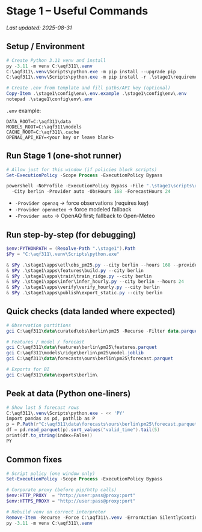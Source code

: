 # Stage 1 – Useful Commands
_Last updated: 2025-08-31_

## Setup / Environment
```powershell
# Create Python 3.11 venv and install
py -3.11 -m venv C:\aqf311\.venv
C:\aqf311\.venv\Scripts\python.exe -m pip install --upgrade pip
C:\aqf311\.venv\Scripts\python.exe -m pip install -r .\stage1\requirements.txt

# Create .env from template and fill paths/API key (optional)
Copy-Item .\stage1\config\env\.env.example .\stage1\config\env\.env
notepad .\stage1\config\env\.env
```
`.env` example:
```
DATA_ROOT=C:\aqf311\data
MODELS_ROOT=C:\aqf311\models
CACHE_ROOT=C:\aqf311\.cache
OPENAQ_API_KEY=<your key or leave blank>
```

## Run Stage 1 (one-shot runner)
```powershell
# Allow just for this window (if policies block scripts)
Set-ExecutionPolicy -Scope Process -ExecutionPolicy Bypass

powershell -NoProfile -ExecutionPolicy Bypass -File ".\stage1\scripts\run_stage1.ps1" `
  -City berlin -Provider auto -ObsHours 168 -ForecastHours 24
```
- `-Provider openaq` → force observations (requires key)  
- `-Provider openmeteo` → force modeled fallback  
- `-Provider auto` → OpenAQ first; fallback to Open-Meteo

## Run step-by-step (for debugging)
```powershell
$env:PYTHONPATH = (Resolve-Path ".\stage1").Path
$Py = "C:\aqf311\.venv\Scripts\python.exe"

& $Py .\stage1\apps\etl\obs_pm25.py --city berlin --hours 168 --provider auto
& $Py .\stage1\apps\features\build.py --city berlin
& $Py .\stage1\apps\train\train_ridge.py --city berlin
& $Py .\stage1\apps\infer\infer_hourly.py --city berlin --hours 24
& $Py .\stage1\apps\verify\verify_hourly.py --city berlin
& $Py .\stage1\apps\publish\export_static.py --city berlin
```

## Quick checks (data landed where expected)
```powershell
# Observation partitions
gci C:\aqf311\data\curated\obs\berlin\pm25 -Recurse -Filter data.parquet | measure

# Features / model / forecast
gci C:\aqf311\data\features\berlin\pm25\features.parquet
gci C:\aqf311\models\ridge\berlin\pm25\model.joblib
gci C:\aqf311\data\forecasts\ours\berlin\pm25\forecast.parquet

# Exports for BI
gci C:\aqf311\data\exports\berlin\
```

## Peek at data (Python one-liners)
```powershell
# Show last 5 forecast rows
C:\aqf311\.venv\Scripts\python.exe - << 'PY'
import pandas as pd, pathlib as P
p = P.Path(r"C:\aqf311\data\forecasts\ours\berlin\pm25\forecast.parquet")
df = pd.read_parquet(p).sort_values("valid_time").tail(5)
print(df.to_string(index=False))
PY
```

## Common fixes
```powershell
# Script policy (one window only)
Set-ExecutionPolicy -Scope Process -ExecutionPolicy Bypass

# Corporate proxy (before pip/http calls)
$env:HTTP_PROXY  = "http://user:pass@proxy:port"
$env:HTTPS_PROXY = "http://user:pass@proxy:port"

# Rebuild venv on correct interpreter
Remove-Item -Recurse -Force C:\aqf311\.venv -ErrorAction SilentlyContinue
py -3.11 -m venv C:\aqf311\.venv
```
